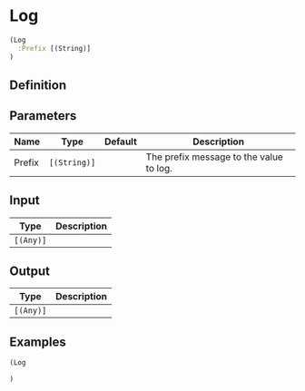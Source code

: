 # Log

```clojure
(Log
  :Prefix [(String)]
)
```

## Definition


## Parameters
| Name | Type | Default | Description |
|------|------|---------|-------------|
| Prefix | `[(String)]` |  | The prefix message to the value to log. |


## Input
| Type | Description |
|------|-------------|
| `[(Any)]` |  |


## Output
| Type | Description |
|------|-------------|
| `[(Any)]` |  |


## Examples

```clojure
(Log

)
```
